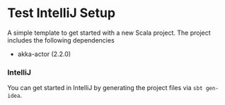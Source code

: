 # Test IntelliJ Setup

A simple template to get started with a new Scala project.
The project includes the following dependencies

+ akka-actor (2.2.0)


### IntelliJ

You can get started in IntelliJ by generating the project files
via `sbt gen-idea`.
